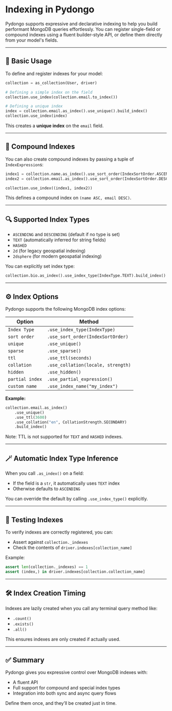 # Indexing in Pydongo

Pydongo supports expressive and declarative indexing to help you build performant MongoDB queries effortlessly. You can register single-field or compound indexes using a fluent builder-style API, or define them directly from your model's fields.

---

## 🚀 Basic Usage

To define and register indexes for your model:

```python
collection = as_collection(User, driver)

# Defining a simple index on the field
collection.use_index(collection.email.to_index())

# Defining a unique index
index = collection.email.as_index().use_unique().build_index()
collection.use_index(index)
```

This creates a **unique index** on the `email` field.


---

## 🧱 Compound Indexes

You can also create compound indexes by passing a tuple of `IndexExpression`s:

```python
index1 = collection.name.as_index().use_sort_order(IndexSortOrder.ASCENDING).build_index()
index2 = collection.email.as_index().use_sort_order(IndexSortOrder.DESCENDING).build_index()

collection.use_index((index1, index2))
```

This defines a compound index on `(name ASC, email DESC)`.


---

## 🔍 Supported Index Types

- `ASCENDING` and `DESCENDING` (default if no type is set)
- `TEXT` (automatically inferred for string fields)
- `HASHED`
- `2d` (for legacy geospatial indexing)
- `2dsphere` (for modern geospatial indexing)

You can explicitly set index type:

```python
collection.bio.as_index().use_index_type(IndexType.TEXT).build_index()
```


---

## ⚙️ Index Options

Pydongo supports the following MongoDB index options:

| Option            | Method                      |
|-------------------|------------------------------|
| `Index Type`      | `.use_index_type(IndexType)` |
| `sort order`      | `.use_sort_order(IndexSortOrder)` |
| `unique`          | `.use_unique()`              |
| `sparse`          | `.use_sparse()`              |
| `ttl`             | `.use_ttl(seconds)`          |
| `collation`       | `.use_collation(locale, strength)` |
| `hidden`          | `.use_hidden()`              |
| `partial index`   | `.use_partial_expression()`  |
| `custom name`     | `.use_index_name("my_index")` |

**Example:**

```python
collection.email.as_index()
    .use_unique()
    .use_ttl(3600)
    .use_collation("en", CollationStrength.SECONDARY)
    .build_index()
```

Note: TTL is not supported for `TEXT` and `HASHED` indexes.


---

## 🪄 Automatic Index Type Inference

When you call `.as_index()` on a field:
- If the field is a `str`, it automatically uses `TEXT` index
- Otherwise defaults to `ASCENDING`

You can override the default by calling `.use_index_type()` explicitly.


---

## 🧪 Testing Indexes

To verify indexes are correctly registered, you can:

- Assert against `collection._indexes`
- Check the contents of `driver.indexes[collection_name]`

Example:
```python
assert len(collection._indexes) == 1
assert (index,) in driver.indexes[collection.collection_name]
```

---

## 🛠 Index Creation Timing

Indexes are lazily created when you call any terminal query method like:
- `.count()`
- `.exists()`
- `.all()`

This ensures indexes are only created if actually used.


---

## ✅ Summary

Pydongo gives you expressive control over MongoDB indexes with:
- A fluent API
- Full support for compound and special index types
- Integration into both sync and async query flows

Define them once, and they’ll be created just in time.

